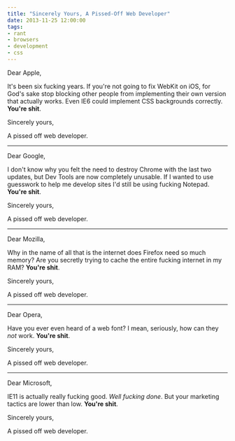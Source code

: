 ```yaml
---
title: "Sincerely Yours, A Pissed-Off Web Developer"
date: 2013-11-25 12:00:00
tags:
- rant
- browsers
- development
- css
---
```


Dear Apple,

It's been six fucking years. If you're not going to fix WebKit on iOS, for God's sake stop blocking other people from implementing their own version that actually works. Even IE6 could implement CSS backgrounds correctly. **You're shit**.

Sincerely yours,

A pissed off web developer.

---

Dear Google,

I don't know why you felt the need to destroy Chrome with the last two updates, but Dev Tools are now completely unusable. If I wanted to use guesswork to help me develop sites I'd still be using fucking Notepad. **You're shit**.

Sincerely yours,

A pissed off web developer.

---

Dear Mozilla,

Why in the name of all that is the internet does Firefox need so much memory? Are you secretly trying to cache the entire fucking internet in my RAM? **You're shit**.

Sincerely yours,

A pissed off web developer.

---

Dear Opera,

Have you ever even heard of a web font? I mean, seriously, how can they *not* work. **You're shit**.

Sincerely yours,

A pissed off web developer.

---

Dear Microsoft,

IE11 is actually really fucking good. *Well fucking done*. But your marketing tactics are lower than low. **You're shit**.

Sincerely yours,

A pissed off web developer.
